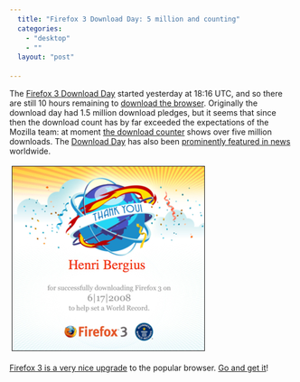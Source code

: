```yaml
---
  title: "Firefox 3 Download Day: 5 million and counting"
  categories: 
    - "desktop"
    - ""
  layout: "post"

---
```

<p>
The <a href="http://bergie.iki.fi/blog/firefox_3-soon.html">Firefox 3 Download Day</a> started yesterday at 18:16 UTC, and so there are still 10 hours remaining to <a href="http://www.mozilla.com/en-US/firefox/?p=downloadday">download the browser</a>. Originally the download day had 1.5 million download pledges, but it seems that since then the download count has by far exceeded the expectations of the Mozilla team: at moment <a href="http://www.spreadfirefox.com/en-US/worldrecord/">the download counter</a> shows over five million downloads. The <a href="http://www.spreadfirefox.com/en-US/worldrecord/faq">Download Day</a> has also been <a href="http://www.0xdeadbeef.com/weblog/?p=388">prominently featured in news</a> worldwide.
</p><p>
<img src="/files/firefox3-downloadday-thankyou-1.jpg" height="326" width="340" border="1" hspace="4" vspace="4" alt="Firefox 3 Download Day thank you certificate" title="Firefox 3 Download Day thank you certificate" /></p><p>
<a href="http://www.spreadfirefox.com/en-US/worldrecord/firefox3">Firefox 3 is a very nice upgrade</a> to the popular browser. <a href="http://www.mozilla.com/en-US/firefox/?p=downloadday">Go and get it</a>!
</p>